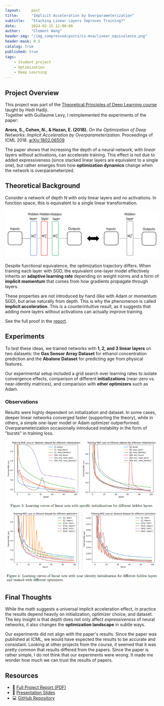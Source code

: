 ```yaml
---
layout:     post
title:      "Implicit Acceleration by Overparameterization"
subtitle:   "Stacking Linear Layers Improves Training?"
date:       2024-02-15 12:00:00
author:     "Clement Wang"
header-img: "/img_compressed/posts/cs-mva/linear_equivalence.png"
header-mask: 0.5
catalog: true
published: true
tags:
    - Student project
    - Optimization
    - Deep Learning
---
```


## Project Overview

This project was part of the [Theoretical Principles of Deep Learning course](https://hedi-hadiji.github.io/tdl-page/intro.html) taught by Hedi Hadiji.  
Together with Guillaume Levy, I reimplemented the experiments of the paper:  

**Arora, S., Cohen, N., & Hazan, E. (2018).**  *On the Optimization of Deep Networks: Implicit Acceleration by Overparameterization.*  Proceedings of ICML 2018. [arXiv:1802.06509](https://arxiv.org/abs/1802.06509)

The paper shows that increasing the depth of a neural network, with *linear* layers without activations, can accelerate training. This effect is not due to added expressiveness (since stacked linear layers are equivalent to a single one), but rather emerges from how **optimization dynamics** change when the network is overparameterized.

## Theoretical Background

Consider a network of depth *N* with only linear layers and no activations. In function space, this is equivalent to a single linear transformation.

![Linear network](/img_compressed/posts/cs-mva/linear_equivalence.png)


Despite functional equivalence, the optimization trajectory differs. When training each layer with SGD, the equivalent one-layer model effectively inherits an **adaptive learning rate** depending on weight norms and a form of **implicit momentum** that comes from how gradients propagate through layers.  

These properties are not introduced by hand (like with Adam or momentum SGD), but arise naturally from depth. This is why the phenomenon is called **implicit acceleration**. This is a counterintuitive result, as it suggests that adding more layers without activations can actually improve training.

See the full proof in the [report](https://raw.githubusercontent.com/clementw168/Implicit-acceleration-by-overparametrization/main/assets/report.pdf).


## Experiments

To test these ideas, we trained networks with **1, 2, and 3 linear layers** on two datasets: the **Gas Sensor Array Dataset** for ethanol concentration prediction and the **Abalone Dataset** for predicting age from physical features.

Our experimental setup included a grid search over learning rates to isolate convergence effects, comparison of different **initializations** (near-zero vs. near-identity matrices), and comparison with **other optimizers** such as Adam.  

### Observations
Results were highly dependent on initialization and dataset. In some cases, deeper linear networks converged faster (supporting the theory), while in others, a simple one-layer model or Adam optimizer outperformed. Overparameterization occasionally introduced instability in the form of "bursts" in training loss.  

![Learning curves](https://raw.githubusercontent.com/clementw168/Implicit-acceleration-by-overparametrization/main/assets/learning_curves.png)


## Final Thoughts

While the math suggests a universal implicit acceleration effect, in practice the results depend heavily on initialization, optimizer choice, and dataset. The key insight is that depth does not only affect *expressiveness* of neural networks, it also changes the **optimization landscape** in subtle ways.

Our experiments did not align with the paper's results. Since the paper was published at ICML, we would have expected the results to be accurate and consistant. Looking at other projects from the course, it seemed that it was pretty common that results differed from the papers. Since the paper is rather simple, I do not think that our experiments were wrong. It made me wonder how much we can trust the results of papers.



## Resources

- 📄 [Full Project Report (PDF)](https://raw.githubusercontent.com/clementw168/Implicit-acceleration-by-overparametrization/main/assets/report.pdf)  
- 🎤 [Presentation Slides](https://raw.githubusercontent.com/clementw168/Implicit-acceleration-by-overparametrization/main/assets/slides.pdf)  
- 💻 [GitHub Repository](https://github.com/clementw168/Implicit-acceleration-by-overparametrization)  



